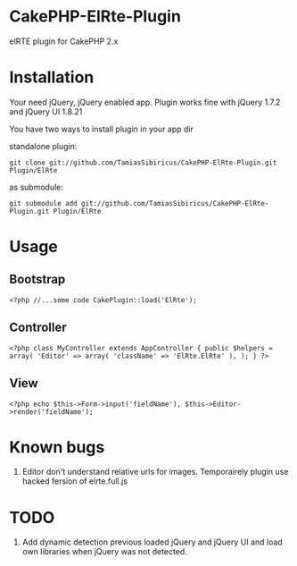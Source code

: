 CakePHP-ElRte-Plugin
====================

elRTE plugin for CakePHP 2.x

Installation
============

Your need jQuery, jQuery enabled app. Plugin works fine with jQuery 1.7.2 and jQuery UI 1.8.21

You have two ways to install plugin in your app dir

standalone plugin:

`git clone git://github.com/TamiasSibiricus/CakePHP-ElRte-Plugin.git Plugin/ElRte`

as submodule:

`git submodule add git://github.com/TamiasSibiricus/CakePHP-ElRte-Plugin.git Plugin/ElRte`

Usage
=====

Bootstrap
---------
`<?php
//...some code
CakePlugin::load('ElRte');`


Controller
----------
`<?php
class MyController extends AppController
{
    public $helpers = array(
		'Editor' => array(
			'className' => 'ElRte.ElRte'
		),
	);
}
?>
`

View
----
`<?php
    echo $this->Form->input('fieldName'),
         $this->Editor->render('fieldName');
`

Known bugs
==========

1. Editor don't understand relative urls for images. Temporairely plugin use hacked fersion of elrte.full.js

TODO
====

1. Add dynamic detection previous loaded jQuery and jQuery UI and load own libraries when jQuery was not detected.


